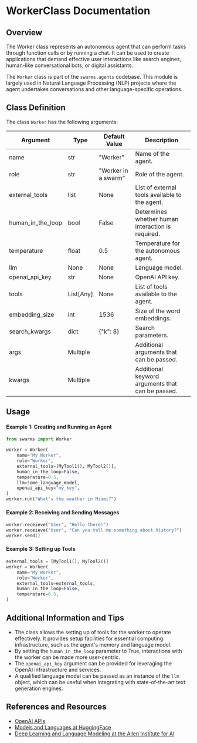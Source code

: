 # WorkerClass Documentation

## Overview

The Worker class represents an autonomous agent that can perform tasks through function calls or by running a chat. It can be used to create applications that demand effective user interactions like search engines, human-like conversational bots, or digital assistants.

The `Worker` class is part of the `swarms.agents` codebase. This module is largely used in Natural Language Processing (NLP) projects where the agent undertakes conversations and other language-specific operations.

## Class Definition

The class `Worker` has the following arguments:

| Argument              | Type          | Default Value                    | Description                                        |
|-----------------------|---------------|----------------------------------|----------------------------------------------------|
| name                  | str           | "Worker"                     | Name of the agent.                                 |
| role                  | str           | "Worker in a swarm"              | Role of the agent.                                 |
| external_tools        | list          | None                             | List of external tools available to the agent.     |
| human_in_the_loop     | bool          | False                            | Determines whether human interaction is required.   |
| temperature           | float         | 0.5                              | Temperature for the autonomous agent.              |
| llm                   | None          | None                             | Language model.                                    |
| openai_api_key        | str           | None                             | OpenAI API key.                                    |
| tools                 | List[Any]    | None                             | List of tools available to the agent.              |
| embedding_size        | int           | 1536                             | Size of the word embeddings.                        |
| search_kwargs         | dict          | {"k": 8}                         | Search parameters.                                 |
| args                  | Multiple      |                                  | Additional arguments that can be passed.           |
| kwargs                | Multiple      |                                  | Additional keyword arguments that can be passed.   |
## Usage

#### Example 1: Creating and Running an Agent

```python
from swarms import Worker

worker = Worker(
    name="My Worker",
    role="Worker",
    external_tools=[MyTool1(), MyTool2()],
    human_in_the_loop=False,
    temperature=0.5,
    llm=some_language_model,
    openai_api_key="my_key",
)
worker.run("What's the weather in Miami?")
```

#### Example 2: Receiving and Sending Messages

```python
worker.receieve("User", "Hello there!")
worker.receieve("User", "Can you tell me something about history?")
worker.send()
```

#### Example 3: Setting up Tools

```python
external_tools = [MyTool1(), MyTool2()]
worker = Worker(
    name="My Worker",
    role="Worker",
    external_tools=external_tools,
    human_in_the_loop=False,
    temperature=0.5,
)
```

## Additional Information and Tips

- The class allows the setting up of tools for the worker to operate effectively. It provides setup facilities for essential computing infrastructure, such as the agent's memory and language model.
- By setting the `human_in_the_loop` parameter to True, interactions with the worker can be made more user-centric.
- The `openai_api_key` argument can be provided for leveraging the OpenAI infrastructure and services.
- A qualified language model can be passed as an instance of the `llm` object, which can be useful when integrating with state-of-the-art text generation engines.

## References and Resources

- [OpenAI APIs](https://openai.com)
- [Models and Languages at HuggingFace](https://huggingface.co/models)
- [Deep Learning and Language Modeling at the Allen Institute for AI](https://allenai.org)
